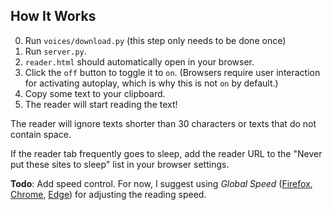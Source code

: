 ## How It Works

0. Run `voices/download.py` (this step only needs to be done once)
1. Run `server.py`.
2. `reader.html` should automatically open in your browser.
3. Click the `off` button to toggle it to `on`. (Browsers require user interaction for activating autoplay, which is why this is not `on` by default.)
4. Copy some text to your clipboard.
5. The reader will start reading the text!

The reader will ignore texts shorter than 30 characters or texts that do not contain space.

If the reader tab frequently goes to sleep, add the reader URL to the "Never put these sites to sleep" list in your browser settings.

**Todo**: Add speed control. For now, I suggest using *Global Speed* ([Firefox](https://addons.mozilla.org/en-US/firefox/addon/global-speed/), [Chrome](https://chromewebstore.google.com/detail/global-speed/jpbjcnkcffbooppibceonlgknpkniiff), [Edge](https://microsoftedge.microsoft.com/addons/detail/global-speed/mjhlabbcmjflkpjknnicihkfnmbdfced)) for adjusting the reading speed.
